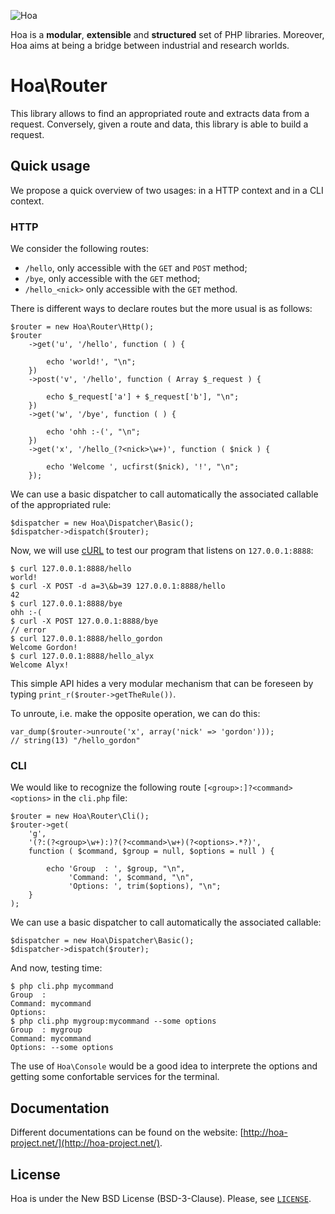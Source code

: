 ![Hoa](http://hoa-project.net/Media/Image/Hoa_small.png)

Hoa is a **modular**, **extensible** and **structured** set of PHP libraries.
Moreover, Hoa aims at being a bridge between industrial and research worlds.

# Hoa\Router

This library allows to find an appropriated route and extracts data from a
request. Conversely, given a route and data, this library is able to build a
request.

## Quick usage

We propose a quick overview of two usages: in a HTTP context and in a CLI
context.

### HTTP

We consider the following routes:

  * `/hello`, only accessible with the `GET` and `POST` method;
  * `/bye`, only accessible with the `GET` method;
  * `/hello_<nick>` only accessible with the `GET` method.

There is different ways to declare routes but the more usual is as follows:

    $router = new Hoa\Router\Http();
    $router
        ->get('u', '/hello', function ( ) {

            echo 'world!', "\n";
        })
        ->post('v', '/hello', function ( Array $_request ) {

            echo $_request['a'] + $_request['b'], "\n";
        })
        ->get('w', '/bye', function ( ) {

            echo 'ohh :-(', "\n";
        })
        ->get('x', '/hello_(?<nick>\w+)', function ( $nick ) {

            echo 'Welcome ', ucfirst($nick), '!', "\n";
        });

We can use a basic dispatcher to call automatically the associated callable of
the appropriated rule:

    $dispatcher = new Hoa\Dispatcher\Basic();
    $dispatcher->dispatch($router);

Now, we will use [cURL](http://curl.haxx.se/) to test our program that listens
on `127.0.0.1:8888`:

    $ curl 127.0.0.1:8888/hello
    world!
    $ curl -X POST -d a=3\&b=39 127.0.0.1:8888/hello
    42
    $ curl 127.0.0.1:8888/bye
    ohh :-(
    $ curl -X POST 127.0.0.1:8888/bye
    // error
    $ curl 127.0.0.1:8888/hello_gordon
    Welcome Gordon!
    $ curl 127.0.0.1:8888/hello_alyx
    Welcome Alyx!

This simple API hides a very modular mechanism that can be foreseen by typing
`print_r($router->getTheRule())`.

To unroute, i.e. make the opposite operation, we can do this:

    var_dump($router->unroute('x', array('nick' => 'gordon')));
    // string(13) "/hello_gordon"

### CLI

We would like to recognize the following route `[<group>:]?<command> <options>`
in the `cli.php` file:

    $router = new Hoa\Router\Cli();
    $router->get(
        'g',
        '(?:(?<group>\w+):)?(?<command>\w+)(?<options>.*?)',
        function ( $command, $group = null, $options = null ) {

            echo 'Group  : ', $group, "\n",
                 'Command: ', $command, "\n",
                 'Options: ', trim($options), "\n";
        }
    );

We can use a basic dispatcher to call automatically the associated callable:

    $dispatcher = new Hoa\Dispatcher\Basic();
    $dispatcher->dispatch($router);

And now, testing time:

    $ php cli.php mycommand
    Group  : 
    Command: mycommand
    Options: 
    $ php cli.php mygroup:mycommand --some options
    Group  : mygroup
    Command: mycommand
    Options: --some options

The use of `Hoa\Console` would be a good idea to interprete the options and
getting some confortable services for the terminal.

## Documentation

Different documentations can be found on the website:
[http://hoa-project.net/](http://hoa-project.net/).

## License

Hoa is under the New BSD License (BSD-3-Clause). Please, see
[`LICENSE`](http://hoa-project.net/LICENSE).